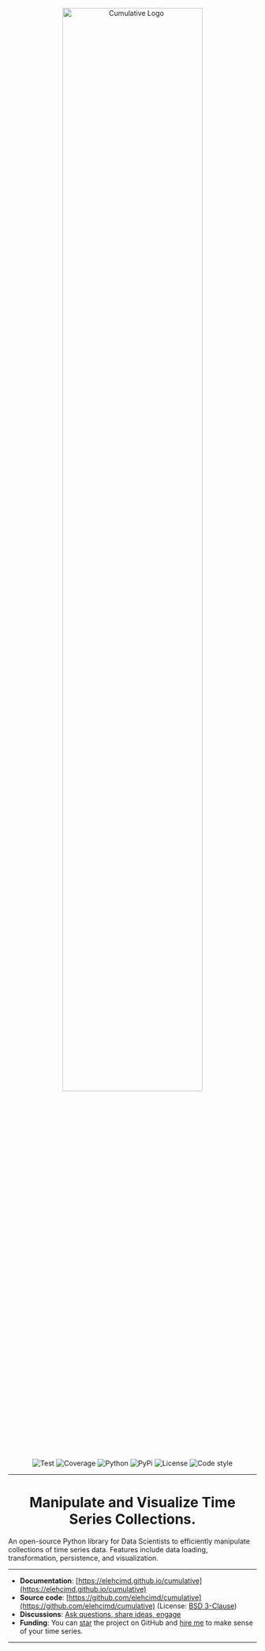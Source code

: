 <p align="center">
<img width="75%" height="75%" src="https://elehcimd.github.io/cumulative/assets//img/logo-wide-black.svg" alt="Cumulative Logo">
</p>

<p align="center">
<img src="https://elehcimd.github.io/cumulative/assets/img/badges/test.svg" alt="Test">
<img src="https://elehcimd.github.io/cumulative/assets//img/badges/coverage.svg" alt="Coverage">
<img src="https://elehcimd.github.io/cumulative/assets//img/badges/python.svg" alt="Python">
<img src="https://elehcimd.github.io/cumulative/assets//img/badges/pypi.svg" alt="PyPi">
<img src="https://elehcimd.github.io/cumulative/assets//img/badges/license.svg" alt="License">
<img src="https://elehcimd.github.io/cumulative/assets//img/badges/code-style.svg" alt="Code style">
</p>

---

<h1 align="center">
Manipulate and Visualize Time Series Collections.
</h1>

An open-source Python library for Data Scientists to efficiently manipulate collections of time series data. Features include data loading, transformation, persistence, and visualization.

---

* **Documentation**: [https://elehcimd.github.io/cumulative](https://elehcimd.github.io/cumulative)
* **Source code**: [https://github.com/elehcimd/cumulative](https://github.com/elehcimd/cumulative) (License: [BSD 3-Clause](https://elehcimd.github.io/cumulative/license/))
* **Discussions**: [Ask questions, share ideas, engage](https://github.com/elehcimd/cumulative/discussions)
* **Funding**: You can [star](https://github.com/elehcimd/cumulative) the project on GitHub and [hire me](https://www.linkedin.com/in/dallachiesa/) to make sense of your time series.

---

